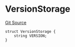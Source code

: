 # VersionStorage
[Git Source](https://github.com/thrackle-io/tron/blob/06e770e8df9f2623305edd5cd2be197d5544e702/src/protocol/diamond/VersionFacetLib.sol)


```solidity
struct VersionStorage {
    string VERSION;
}
```

